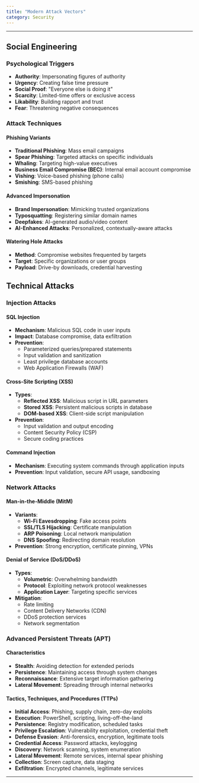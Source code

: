 ```yaml
---
title: "Modern Attack Vectors"
category: Security
---
```


---

## Social Engineering

### Psychological Triggers
- **Authority**: Impersonating figures of authority
- **Urgency**: Creating false time pressure
- **Social Proof**: "Everyone else is doing it"
- **Scarcity**: Limited-time offers or exclusive access
- **Likability**: Building rapport and trust
- **Fear**: Threatening negative consequences

### Attack Techniques

#### Phishing Variants
- **Traditional Phishing**: Mass email campaigns
- **Spear Phishing**: Targeted attacks on specific individuals
- **Whaling**: Targeting high-value executives
- **Business Email Compromise (BEC)**: Internal email account compromise
- **Vishing**: Voice-based phishing (phone calls)
- **Smishing**: SMS-based phishing

#### Advanced Impersonation
- **Brand Impersonation**: Mimicking trusted organizations
- **Typosquatting**: Registering similar domain names
- **Deepfakes**: AI-generated audio/video content
- **AI-Enhanced Attacks**: Personalized, contextually-aware attacks

#### Watering Hole Attacks
- **Method**: Compromise websites frequented by targets
- **Target**: Specific organizations or user groups
- **Payload**: Drive-by downloads, credential harvesting

## Technical Attacks

### Injection Attacks

#### SQL Injection
- **Mechanism**: Malicious SQL code in user inputs
- **Impact**: Database compromise, data exfiltration
- **Prevention**:
  - Parameterized queries/prepared statements
  - Input validation and sanitization
  - Least privilege database accounts
  - Web Application Firewalls (WAF)

#### Cross-Site Scripting (XSS)
- **Types**:
  - **Reflected XSS**: Malicious script in URL parameters
  - **Stored XSS**: Persistent malicious scripts in database
  - **DOM-based XSS**: Client-side script manipulation
- **Prevention**:
  - Input validation and output encoding
  - Content Security Policy (CSP)
  - Secure coding practices

#### Command Injection
- **Mechanism**: Executing system commands through application inputs
- **Prevention**: Input validation, secure API usage, sandboxing

### Network Attacks

#### Man-in-the-Middle (MitM)
- **Variants**:
  - **Wi-Fi Eavesdropping**: Fake access points
  - **SSL/TLS Hijacking**: Certificate manipulation
  - **ARP Poisoning**: Local network manipulation
  - **DNS Spoofing**: Redirecting domain resolution
- **Prevention**: Strong encryption, certificate pinning, VPNs

#### Denial of Service (DoS/DDoS)
- **Types**:
  - **Volumetric**: Overwhelming bandwidth
  - **Protocol**: Exploiting network protocol weaknesses
  - **Application Layer**: Targeting specific services
- **Mitigation**:
  - Rate limiting
  - Content Delivery Networks (CDN)
  - DDoS protection services
  - Network segmentation

### Advanced Persistent Threats (APT)

#### Characteristics
- **Stealth**: Avoiding detection for extended periods
- **Persistence**: Maintaining access through system changes
- **Reconnaissance**: Extensive target information gathering
- **Lateral Movement**: Spreading through internal networks

#### Tactics, Techniques, and Procedures (TTPs)
- **Initial Access**: Phishing, supply chain, zero-day exploits
- **Execution**: PowerShell, scripting, living-off-the-land
- **Persistence**: Registry modification, scheduled tasks
- **Privilege Escalation**: Vulnerability exploitation, credential theft
- **Defense Evasion**: Anti-forensics, encryption, legitimate tools
- **Credential Access**: Password attacks, keylogging
- **Discovery**: Network scanning, system enumeration
- **Lateral Movement**: Remote services, internal spear phishing
- **Collection**: Screen capture, data staging
- **Exfiltration**: Encrypted channels, legitimate services

---
